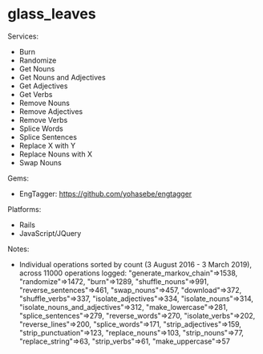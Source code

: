 # glass_leaves

Services:

- Burn
- Randomize
- Get Nouns
- Get Nouns and Adjectives
- Get Adjectives
- Get Verbs
- Remove Nouns
- Remove Adjectives
- Remove Verbs
- Splice Words
- Splice Sentences
- Replace X with Y
- Replace Nouns with X
- Swap Nouns

Gems:

- EngTagger: https://github.com/yohasebe/engtagger

Platforms:

- Rails
- JavaScript/JQuery

Notes:

- Individual operations sorted by count (3 August 2016 - 3 March 2019), across 11000 operations logged:
 "generate_markov_chain"=>1538,
 "randomize"=>1472,
 "burn"=>1289,
 "shuffle_nouns"=>991,
 "reverse_sentences"=>461,
 "swap_nouns"=>457,
 "download"=>372,
 "shuffle_verbs"=>337,
 "isolate_adjectives"=>334,
 "isolate_nouns"=>314,
 "isolate_nouns_and_adjectives"=>312,
 "make_lowercase"=>281,
 "splice_sentences"=>279,
 "reverse_words"=>270,
 "isolate_verbs"=>202,
 "reverse_lines"=>200,
 "splice_words"=>171,
 "strip_adjectives"=>159,
 "strip_punctuation"=>123,
 "replace_nouns"=>103,
 "strip_nouns"=>77,
 "replace_string"=>63,
 "strip_verbs"=>61,
 "make_uppercase"=>57

